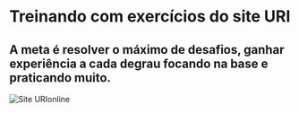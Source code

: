 # Treinando com exercícios do site URI

## A meta é resolver o máximo de desafios, ganhar experiência a cada degrau focando na base e praticando muito.


![Site URIonline](https://www.beecrowd.com.br/judge/en/problems/index/1)


